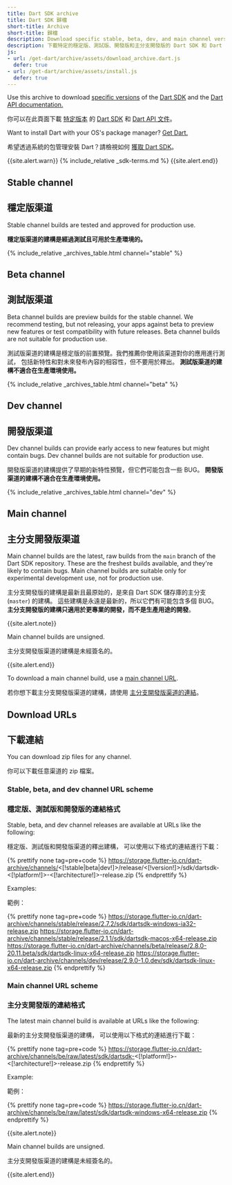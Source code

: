 ```yaml
---
title: Dart SDK archive
title: Dart SDK 歸檔
short-title: Archive
short-title: 歸檔
description: Download specific stable, beta, dev, and main channel versions of the Dart SDK and the Dart API documentation.
description: 下載特定的穩定版、測試版、開發版和主分支開發版的 Dart SDK 和 Dart API 文件。
js:
- url: /get-dart/archive/assets/download_archive.dart.js
  defer: true
- url: /get-dart/archive/assets/install.js
  defer: true
---
```


Use this archive to download
[specific versions](/get-dart#release-channels) of the
[Dart SDK](/tools/sdk)
and the [Dart API documentation.]({{site.dart-api}}/{{site.data.pkg-vers.SDK.channel}})

你可以在此頁面下載 [特定版本](/get-dart#release-channels)
的 [Dart SDK](/tools/sdk) 和
[Dart API 文件](({{site.dart_api}}/{{site.data.pkg-vers.SDK.channel}}))。

Want to install Dart with your OS's package manager?
[Get Dart.](/get-dart)

希望透過系統的包管理安裝 Dart？請檢視如何 [獲取 Dart SDK](/get-dart)。

{{site.alert.warn}}
  {% include_relative _sdk-terms.md %}
{{site.alert.end}}

## Stable channel

## 穩定版渠道

Stable channel builds are tested and approved for production use.

**穩定版渠道的建構是經過測試且可用於生產環境的。**

{% include_relative _archives_table.html channel="stable" %}

## Beta channel

## 測試版渠道

Beta channel builds are preview builds for the stable channel.
We recommend testing, but not releasing, your apps against beta
to preview new features or test compatibility with future releases.
Beta channel builds are not suitable for production use.

測試版渠道的建構是穩定版的前置預覽。我們推薦你使用該渠道對你的應用進行測試，
包括新特性和對未來發布內容的相容性，但不要用於釋出。
**測試版渠道的建構不適合在生產環境使用。**

{% include_relative _archives_table.html channel="beta" %}

## Dev channel

## 開發版渠道

Dev channel builds can provide early access
to new features but might contain bugs.
Dev channel builds are not suitable for production use.

開發版渠道的建構提供了早期的新特性預覽，但它們可能包含一些 BUG。
**開發版渠道的建構不適合在生產環境使用。**

{% include_relative _archives_table.html channel="dev" %}

## Main channel

## 主分支開發版渠道

Main channel builds are the latest, raw builds from
the `main` branch of the Dart SDK repository.
These are the freshest builds available,
and they're likely to contain bugs.
Main channel builds are suitable only for
experimental development use, not for production use.

主分支開發版的建構是最新且最原始的，是來自
Dart SDK 儲存庫的主分支 (`master`) 的建構。
這些建構是永遠是最新的，所以它們有可能包含多個 BUG。
**主分支開發版的建構只適用於更專業的開發，而不是生產用途的開發**。

{{site.alert.note}}

  Main channel builds are unsigned.

  主分支開發版渠道的建構是未經簽名的。

{{site.alert.end}}

To download a main channel build, use a
[main channel URL](#main-channel-url-scheme).

若你想下載主分支開發版渠道的建構，請使用
[主分支開發版渠道的連結](#main-channel-url-scheme)。

## Download URLs

## 下載連結

You can download zip files for any channel.

你可以下載任意渠道的 zip 檔案。

### Stable, beta, and dev channel URL scheme

### 穩定版、測試版和開發版的連結格式

Stable, beta, and dev channel releases
are available at URLs like the following:

穩定版、測試版和開發版渠道的釋出建構，
可以使用以下格式的連結進行下載：

{% prettify none tag=pre+code %}
https://storage.flutter-io.cn/dart-archive/channels/<[!stable|beta|dev!]>/release/<[!version!]>/sdk/dartsdk-<[!platform!]>-<[!architecture!]>-release.zip
{% endprettify %}

Examples:

範例：

{% prettify none tag=pre+code %}
https://storage.flutter-io.cn/dart-archive/channels/stable/release/2.7.2/sdk/dartsdk-windows-ia32-release.zip
https://storage.flutter-io.cn/dart-archive/channels/stable/release/2.1.1/sdk/dartsdk-macos-x64-release.zip
https://storage.flutter-io.cn/dart-archive/channels/beta/release/2.8.0-20.11.beta/sdk/dartsdk-linux-x64-release.zip
https://storage.flutter-io.cn/dart-archive/channels/dev/release/2.9.0-1.0.dev/sdk/dartsdk-linux-x64-release.zip
{% endprettify %}

### Main channel URL scheme

### 主分支開發版的連結格式

The latest main channel build
is available at URLs like the following:

最新的主分支開發版渠道的建構，
可以使用以下格式的連結進行下載：

{% prettify none tag=pre+code %}
https://storage.flutter-io.cn/dart-archive/channels/be/raw/latest/sdk/dartsdk-<[!platform!]>-<[!architecture!]>-release.zip
{% endprettify %}

Example:

範例：

{% prettify none tag=pre+code %}
https://storage.flutter-io.cn/dart-archive/channels/be/raw/latest/sdk/dartsdk-windows-x64-release.zip
{% endprettify %}

{{site.alert.note}}

  Main channel builds are unsigned.

  主分支開發版渠道的建構是未經簽名的。

{{site.alert.end}}
